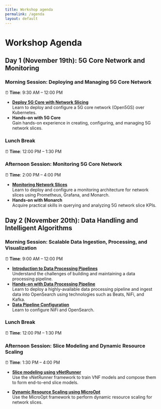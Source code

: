 ```yaml
---
title: Workshop agenda
permalink: /agenda
layout: default
---
```

# Workshop Agenda

## **Day 1 (November 19th): 5G Core Network and Monitoring**  

### **Morning Session**: Deploying and Managing 5G Core Network  
⏰ **Time**: 9:30 AM – 12:00 PM  
- **[Deploy 5G Core with Network Slicing](core-deployment.md)**  
  Learn to deploy and configure a 5G core network (Open5GS) over Kubernetes.  
- **Hands-on with 5G Core**  
  Gain hands-on experience in creating, configuring, and managing 5G network slices.  


### **Lunch Break**  
⏰ **Time**: 12:00 PM – 1:30 PM  

### **Afternoon Session**: Monitoring 5G Core Network  
⏰ **Time**: 2:00 PM – 4:00 PM  
- **[Monitoring Network Slices](slice-monitoring.md)**  
  Learn to deploy and configure a monitoring architecture for network slices using Prometheus, Grafana, and Monarch.  
- **Hands-on with Monarch**  
  Acquire practical skills in querying and analyzing 5G network slice KPIs.  

## **Day 2 (November 20th): Data Handling and Intelligent Algorithms**  

### **Morning Session**: Scalable Data Ingestion, Processing, and Visualization  
⏰ **Time**: 9:00 AM – 12:00 PM  
- **[Introduction to Data Processing Pipelines](https://niloysh.github.io/rogers-workshop/data-pipeline-introduction.pdf)**  
  Understand the challenges of building and maintaining a data processing pipeline.  
- **[Hands-on with Data Processing Pipeline](https://hautonjt.github.io/pipeline.pdf)**  
  Learn to deploy a highly-available data processing pipeline and ingest data into OpenSearch using technologies such as Beats, NiFi, and Kafka.  
- **[Data Pipeline Configuration](https://hautonjt.github.io/pipeline2.pdf)**  
  Learn to configure NiFi and OpenSearch.
  

### **Lunch Break**  
⏰ **Time**: 12:00 PM – 1:30 PM  

### **Afternoon Session**: Slice Modeling and Dynamic Resource Scaling  
⏰ **Time**: 1:30 PM – 4:00 PM  
- **[Slice modeling using vNetRunner](dynamic-resource-scaling.md)**  
   Use the vNetRunner framework to train VNF models and compose them to form end-to-end slice models.

- **[Dynamic Resource Scaling using MicroOpt](dynamic-resource-scaling.md)**  
   Use the MicroOpt framework to perform dynamic resource scaling for network slices.
